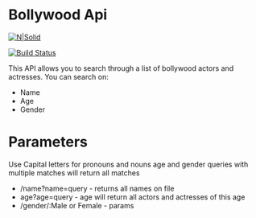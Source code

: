 # Bollywood Api

[![N|Solid](https://cldup.com/dTxpPi9lDf.thumb.png)](https://nodesource.com/products/nsolid)

[![Build Status](https://travis-ci.org/joemccann/dillinger.svg?branch=master)](https://travis-ci.org/joemccann/dillinger)

This API allows you to search through a list of bollywood actors and actresses. You can search on:

  - Name
  - Age
  - Gender

# Parameters
  Use Capital letters for pronouns and nouns
  age and gender queries with multiple matches will return all matches

  - /name?name=query - returns all names on file
  - age?age=query - age will return all actors and actresses of this age
  - /gender/:Male or Female - params
